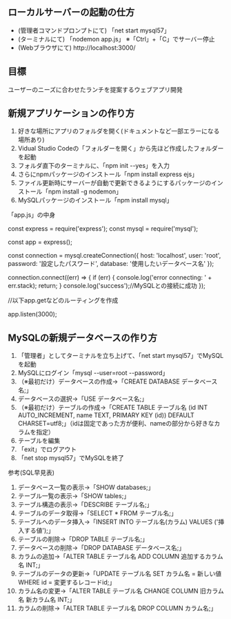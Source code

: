 ## ローカルサーバーの起動の仕方
* (管理者コマンドプロンプトにて)
「net start mysql57」
* (ターミナルにて)
「nodemon app.js」
※「Ctrl」+「C」でサーバー停止
* (Webブラウザにて)
http://localhost:3000/

## 目標
ユーザーのニーズに合わせたランチを提案するウェブアプリ開発

## 新規アプリケーションの作り方
1. 好きな場所にアプリのフォルダを開く(ドキュメントなど一部エラーになる場所あり)
2. Vidual Studio Codeの「フォルダーを開く」から先ほど作成したフォルダーを起動
3. フォルダ直下のターミナルに、「npm init --yes」を入力
4. さらにnpmパッケージのインストール「npm install express ejs」
5. ファイル更新時にサーバーが自動で更新できるようにするパッケージのインストール「npm install -g nodemon」
6. MySQLパッケージのインストール「npm install mysql」

「app.js」の中身

const express = require('express');
const mysql = require('mysql');

const app = express();

const connection = mysql.createConnection({
  host: 'localhost',
  user: 'root',
  password: '設定したパスワード',
  database: '使用したいデータベース名'
});

connection.connect((err) => {
  if (err) {
    console.log('error connecting: ' + err.stack);
    return;
  }
  console.log('success');//MySQLとの接続に成功
});

//以下app.getなどのルーティングを作成

app.listen(3000);

## MySQLの新規データベースの作り方
1. 「管理者」としてターミナルを立ち上げて、「net start mysql57」でMySQLを起動
2. MySQLにログイン「mysql --user=root --password」
3. （※最初だけ）データベースの作成→「CREATE DATABASE データベース名;」
4. データベースの選択→「USE データベース名;」
5. （※最初だけ）テーブルの作成→「CREATE TABLE テーブル名 (id INT AUTO_INCREMENT, name TEXT, PRIMARY KEY (id)) DEFAULT CHARSET=utf8;」（idは固定であった方が便利、nameの部分から好きなカラムを指定）
6. テーブルを編集
7. 「exit」でログアウト
8. 「net stop mysql57」でMySQLを終了

参考(SQL早見表)
1. データベース一覧の表示→「SHOW databases;」
2. テーブル一覧の表示→「SHOW tables;」
3. テーブル構造の表示→「DESCRIBE テーブル名;」
4. テーブルのデータ取得→「SELECT * FROM テーブル名;」
5. テーブルへのデータ挿入→「INSERT INTO テーブル名(カラム) VALUES ('挿入する値');」
6. テーブルの削除→「DROP TABLE テーブル名;」
7. データベースの削除→「DROP DATABASE データベース名;」
8. カラムの追加→「ALTER TABLE テーブル名 ADD COLUMN 追加するカラム名 INT;」
9. テーブルのデータの更新→「UPDATE テーブル名 SET カラム名 = 新しい値 WHERE id = 変更するレコードid;」
10. カラム名の変更→「ALTER TABLE テーブル名 CHANGE COLUMN 旧カラム名 新カラム名 INT;」
11. カラムの削除→「ALTER TABLE テーブル名 DROP COLUMN カラム名;」
